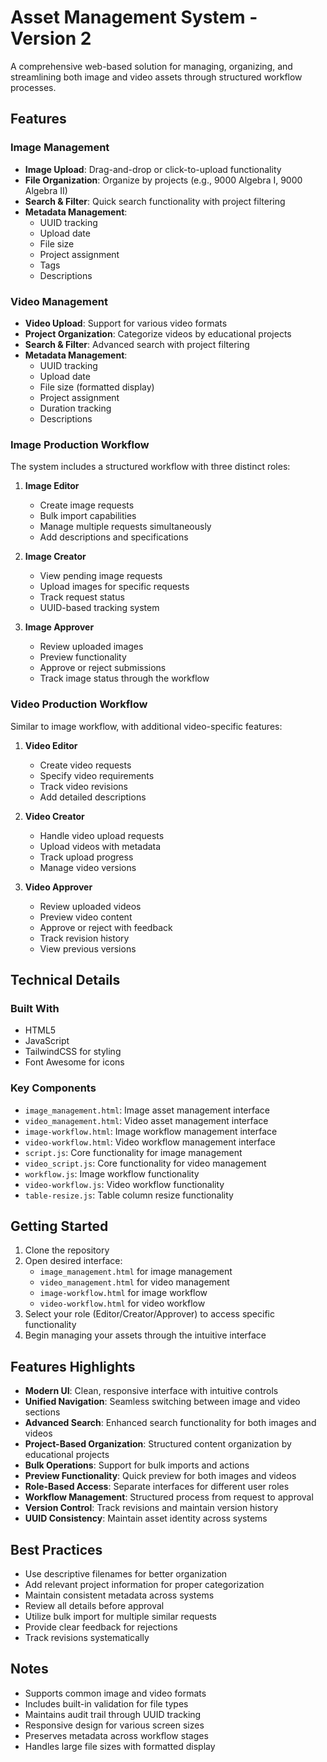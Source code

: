 # Asset Management System - Version 2

A comprehensive web-based solution for managing, organizing, and streamlining both image and video assets through structured workflow processes.

## Features

### Image Management
- **Image Upload**: Drag-and-drop or click-to-upload functionality
- **File Organization**: Organize by projects (e.g., 9000 Algebra I, 9000 Algebra II)
- **Search & Filter**: Quick search functionality with project filtering
- **Metadata Management**: 
  - UUID tracking
  - Upload date
  - File size
  - Project assignment
  - Tags
  - Descriptions

### Video Management
- **Video Upload**: Support for various video formats
- **Project Organization**: Categorize videos by educational projects
- **Search & Filter**: Advanced search with project filtering
- **Metadata Management**:
  - UUID tracking
  - Upload date
  - File size (formatted display)
  - Project assignment
  - Duration tracking
  - Descriptions

### Image Production Workflow
The system includes a structured workflow with three distinct roles:

1. **Image Editor**
   - Create image requests
   - Bulk import capabilities
   - Manage multiple requests simultaneously
   - Add descriptions and specifications

2. **Image Creator**
   - View pending image requests
   - Upload images for specific requests
   - Track request status
   - UUID-based tracking system

3. **Image Approver**
   - Review uploaded images
   - Preview functionality
   - Approve or reject submissions
   - Track image status through the workflow

### Video Production Workflow
Similar to image workflow, with additional video-specific features:

1. **Video Editor**
   - Create video requests
   - Specify video requirements
   - Track video revisions
   - Add detailed descriptions

2. **Video Creator**
   - Handle video upload requests
   - Upload videos with metadata
   - Track upload progress
   - Manage video versions

3. **Video Approver**
   - Review uploaded videos
   - Preview video content
   - Approve or reject with feedback
   - Track revision history
   - View previous versions

## Technical Details

### Built With
- HTML5
- JavaScript
- TailwindCSS for styling
- Font Awesome for icons

### Key Components
- `image_management.html`: Image asset management interface
- `video_management.html`: Video asset management interface
- `image-workflow.html`: Image workflow management interface
- `video-workflow.html`: Video workflow management interface
- `script.js`: Core functionality for image management
- `video_script.js`: Core functionality for video management
- `workflow.js`: Image workflow functionality
- `video-workflow.js`: Video workflow functionality
- `table-resize.js`: Table column resize functionality

## Getting Started

1. Clone the repository
2. Open desired interface:
   - `image_management.html` for image management
   - `video_management.html` for video management
   - `image-workflow.html` for image workflow
   - `video-workflow.html` for video workflow
3. Select your role (Editor/Creator/Approver) to access specific functionality
4. Begin managing your assets through the intuitive interface

## Features Highlights

- **Modern UI**: Clean, responsive interface with intuitive controls
- **Unified Navigation**: Seamless switching between image and video sections
- **Advanced Search**: Enhanced search functionality for both images and videos
- **Project-Based Organization**: Structured content organization by educational projects
- **Bulk Operations**: Support for bulk imports and actions
- **Preview Functionality**: Quick preview for both images and videos
- **Role-Based Access**: Separate interfaces for different user roles
- **Workflow Management**: Structured process from request to approval
- **Version Control**: Track revisions and maintain version history
- **UUID Consistency**: Maintain asset identity across systems

## Best Practices

- Use descriptive filenames for better organization
- Add relevant project information for proper categorization
- Maintain consistent metadata across systems
- Review all details before approval
- Utilize bulk import for multiple similar requests
- Provide clear feedback for rejections
- Track revisions systematically

## Notes

- Supports common image and video formats
- Includes built-in validation for file types
- Maintains audit trail through UUID tracking
- Responsive design for various screen sizes
- Preserves metadata across workflow stages
- Handles large file sizes with formatted display 